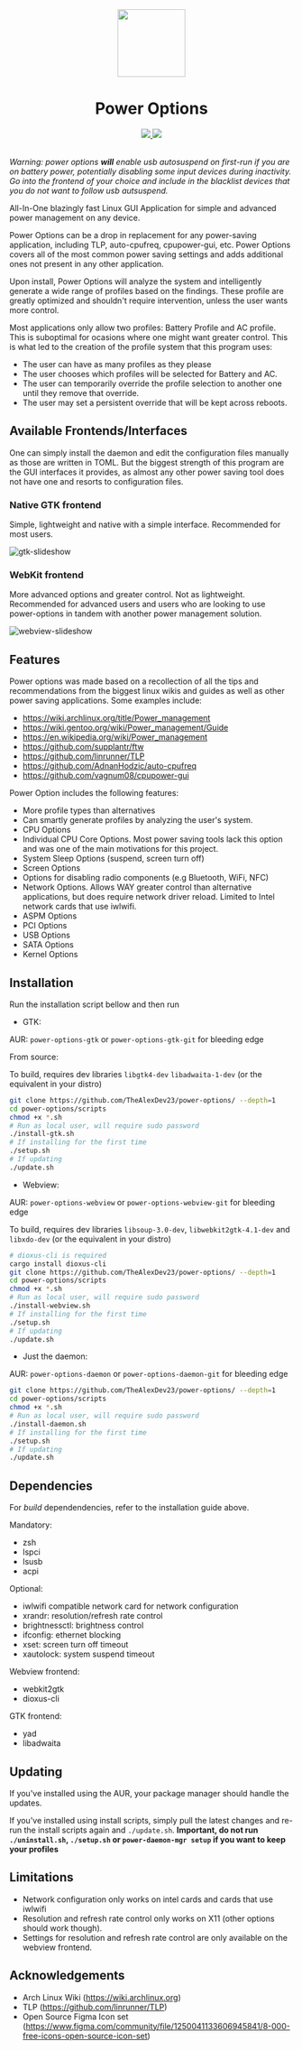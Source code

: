 <div align="center">
    <img src="icon.png" width=120>
    <h1>
        Power Options
    </h1>
    <a href="https://discord.gg/KyZt97MvdU">
        <img src="https://img.shields.io/badge/Discord-%235865F2.svg?style=for-the-badge&logo=discord&logoColor=white">
    </a>
    <a href="https://www.paypal.com/paypalme/AlexanderKarpukhin2">
        <img src="https://img.shields.io/badge/PayPal-00457C?style=for-the-badge&logo=paypal&logoColor=white">
    </a>
</div>

<br/>

*Warning: power options **will** enable usb autosuspend on first-run if you are on
battery power, potentially disabling some input devices during inactivity. Go
into the frontend of your choice and include in the blacklist devices that you
do not want to follow usb autsuspend.*

All-In-One blazingly fast Linux GUI Application for simple and advanced power
management on any device.

Power Options can be a drop in replacement for any power-saving application,
including TLP, auto-cpufreq, cpupower-gui, etc. Power Options covers all of the
most common power saving settings and adds additional ones not present in any other application.

Upon install, Power Options will analyze the system and intelligently generate a wide range
of profiles based on the findings. These profile are greatly optimized and shouldn't
require intervention, unless the user wants more control.

Most applications only allow two profiles: Battery Profile and AC profile. This
is suboptimal for ocasions where one might want greater control. This is what
led to the creation of the profile system that this program uses:
- The user can have as many profiles as they please
- The user chooses which profiles will be selected for Battery and AC.
- The user can temporarily override the profile selection to another one until
  they remove that override.
- The user may set a persistent override that will be kept across reboots.

## Available Frontends/Interfaces

One can simply install the daemon and edit the configuration files manually
as those are written in TOML. But the biggest strength of this program
are the GUI interfaces it provides, as almost any other power saving tool does not
have one and resorts to configuration files.

### Native GTK frontend

Simple, lightweight and native with a simple interface. Recommended for most
users.

![gtk-slideshow](static/gtk-slideshow.gif)

### WebKit frontend

More advanced options and greater control. Not as lightweight. Recommended for
advanced users and users who are looking to use power-options in tandem with
another power management solution.

![webview-slideshow](static/webview-slideshow.gif)

## Features

Power options was made based on a recollection of all the tips and
recommendations from the biggest linux wikis and guides as well as other power
saving applications. Some examples include:
- https://wiki.archlinux.org/title/Power_management
- https://wiki.gentoo.org/wiki/Power_management/Guide
- https://en.wikipedia.org/wiki/Power_management
- https://github.com/supplantr/ftw
- https://github.com/linrunner/TLP
- https://github.com/AdnanHodzic/auto-cpufreq
- https://github.com/vagnum08/cpupower-gui

Power Option includes the following features:
- More profile types than alternatives
- Can smartly generate profiles by analyzing the user's system.
- CPU Options
- Individual CPU Core Options. Most power saving tools lack this option and was
  one of the main motivations for this project.
- System Sleep Options (suspend, screen turn off)
- Screen Options
- Options for disabling radio components (e.g Bluetooth, WiFi, NFC)
- Network Options. Allows WAY greater control than alternative applications, but
  does require network driver reload. Limited to Intel network cards that use
  iwlwifi.
- ASPM Options
- PCI Options
- USB Options
- SATA Options
- Kernel Options

## Installation

Run the installation script bellow and then run

- GTK: 

AUR: `power-options-gtk` or `power-options-gtk-git` for bleeding edge

From source:

To build, requires dev libraries `libgtk4-dev` `libadwaita-1-dev` (or the equivalent in
your distro)
```bash
git clone https://github.com/TheAlexDev23/power-options/ --depth=1
cd power-options/scripts
chmod +x *.sh
# Run as local user, will require sudo password
./install-gtk.sh
# If installing for the first time
./setup.sh
# If updating
./update.sh
```

- Webview: 

AUR: `power-options-webview` or `power-options-webview-git` for bleeding edge

To build, requires dev libraries `libsoup-3.0-dev`, `libwebkit2gtk-4.1-dev` and
`libxdo-dev` (or the equivalent in your distro)
```bash
# dioxus-cli is required
cargo install dioxus-cli
git clone https://github.com/TheAlexDev23/power-options/ --depth=1
cd power-options/scripts
chmod +x *.sh
# Run as local user, will require sudo password
./install-webview.sh
# If installing for the first time
./setup.sh
# If updating
./update.sh
```

- Just the daemon:

AUR: `power-options-daemon` or `power-options-daemon-git` for bleeding edge

```bash
git clone https://github.com/TheAlexDev23/power-options/ --depth=1
cd power-options/scripts
chmod +x *.sh
# Run as local user, will require sudo password
./install-daemon.sh
# If installing for the first time
./setup.sh
# If updating
./update.sh
```

## Dependencies

For *build* dependendencies, refer to the installation guide above.

Mandatory:
- zsh
- lspci
- lsusb
- acpi

Optional:
- iwlwifi compatible network card for network configuration
- xrandr: resolution/refresh rate control
- brightnessctl: brightness control
- ifconfig: ethernet blocking
- xset: screen turn off timeout
- xautolock: system suspend timeout

Webview frontend:
- webkit2gtk
- dioxus-cli

GTK frontend:
- yad
- libadwaita

## Updating 

If you've installed using the AUR, your package manager should handle the
updates.

If you've installed using install scripts, simply pull the latest changes and
re-run the install scripts again and `./update.sh`. **Important, do not run
`./uninstall.sh`, `./setup.sh` or `power-daemon-mgr setup` if you
want to keep your profiles**

## Limitations
- Network configuration only works on intel cards and cards that use iwlwifi
- Resolution and refresh rate control only works on X11 (other options should
  work though).
- Settings for resolution and refresh rate control are only available on the
  webview frontend.

## Acknowledgements
- Arch Linux Wiki (https://wiki.archlinux.org)
- TLP (https://github.com/linrunner/TLP)
- Open Source Figma Icon set (https://www.figma.com/community/file/1250041133606945841/8-000-free-icons-open-source-icon-set)
